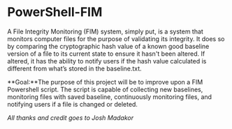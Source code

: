 # PowerShell-FIM

A File Integrity Monitoring (FIM) system, simply put, is a system that monitors computer files for the purpose of validating its integrity. It does so by comparing the cryptographic hash value of a known good baseline version of a file to its current state to ensure it hasn't been altered. If altered, it has the ability to notify users if the hash value calculated is different from what’s stored in the baseline.txt.

**Goal:**The purpose of this project will be to improve upon a FIM Powershell script. The script is capable of collecting new baselines, monitoring files with saved baseline, continuously monitoring files, and notifying users if a file is changed or deleted. 


*All thanks and credit goes to Josh Madakor*
